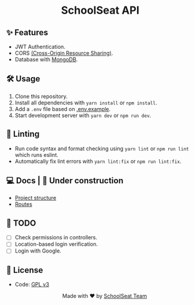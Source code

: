 <h1 align="center"> SchoolSeat API </h1>

## ✨ Features

- JWT Authentication.
- CORS [(Cross-Origin Resource Sharing)](https://developer.mozilla.org/pt-BR/docs/Web/HTTP/CORS).
- Database with [MongoDB](http://mongodb.com/).

## 🛠 Usage

1. Clone this repository.
2. Install all dependencies with `yarn install` or `npm install`.
3. Add a `.env` file based on [.env.example](https://github.com/schoolseat/api/blob/main/.env.example).
4. Start development server with `yarn dev` or `npm run dev`.

## 🎨 Linting

- Run code syntax and format checking using `yarn lint` or `npm run lint` which runs eslint.
- Automatically fix lint errors with `yarn lint:fix` or `npm run lint:fix`.

## 💻 Docs | 🚧 Under construction

- [Project structure](https://github.com/schoolseat/api/blob/main/docs/structure.md)
- [Routes](#)

## 📝 TODO

- [ ] Check permissions in controllers.
- [ ] Location-based login verification.
- [ ] Login with Google.

## 📄 License

- Code: [GPL v3](https://github.com/schoolseat/api/blob/master/LICENSE)

  <p align="center">Made with ❤️ by <a href="https://github.com/orgs/schoolseat/people">SchoolSeat Team</a></p>
